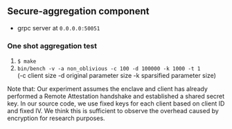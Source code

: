 ## Secure-aggregation component

- grpc server at `0.0.0.0:50051`


### One shot aggregation test
1. `$ make`
2. `bin/bench -v -a non_oblivious -c 100 -d 100000 -k 1000 -t 1`   
(-c client size -d original parameter size -k sparsified parameter size)



Note that: Our experiment assumes the enclave and client has already performed a Remote Attestation handshake and established a shared secret key. In our source code, we use fixed keys for each client based on client ID and fixed IV. We think this is sufficient to observe the overhead caused by encryption for research purposes.
